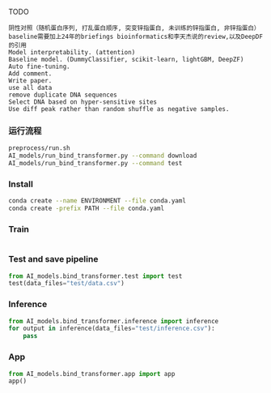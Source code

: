 TODO
```list
阴性对照（随机蛋白序列, 打乱蛋白顺序, 突变锌指蛋白, 未训练的锌指蛋白, 非锌指蛋白）
baseline需要加上24年的briefings bioinformatics和李天杰说的review,以及DeepDF的引用
Model interpretability. (attention)
Baseline model. (DummyClassifier, scikit-learn, lightGBM, DeepZF)
Auto fine-tuning.
Add comment.
Write paper.
use all data
remove duplicate DNA sequences
Select DNA based on hyper-sensitive sites
Use diff peak rather than random shuffle as negative samples.
```

### 运行流程
```bash
preprocess/run.sh
AI_models/run_bind_transformer.py --command download
AI_models/run_bind_transformer.py --command test
```

### Install
```bash
conda create --name ENVIRONMENT --file conda.yaml
conda create -prefix PATH --file conda.yaml
```

### Train
```python

```
### Test and save pipeline
```python
from AI_models.bind_transformer.test import test
test(data_files="test/data.csv")
```
### Inference
```python
from AI_models.bind_transformer.inference import inference
for output in inference(data_files="test/inference.csv"):
    pass
```
### App
```python
from AI_models.bind_transformer.app import app
app()
```
